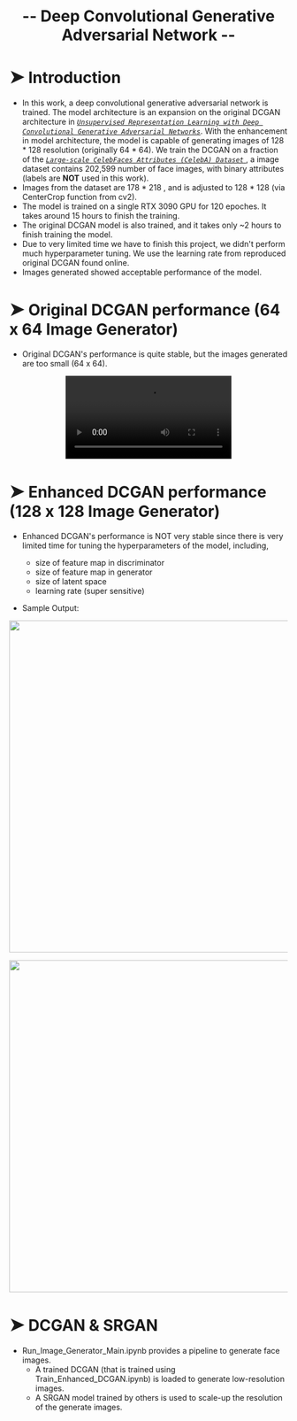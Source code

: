 
# <center> **-- Deep Convolutional Generative Adversarial Network --** </center>


# <font size="6"> &#10148; </font> Introduction

- In this work, a deep convolutional generative adversarial network is trained. The model architecture is an expansion on the original DCGAN architecture in [<em>`Unsupervised Representation Learning with Deep Convolutional Generative Adversarial Networks`</em>](https://arxiv.org/abs/1511.06434). With the enhancement in model architecture, the model is capable of generating images of 128 * 128 resolution (originally 64 * 64). We train the DCGAN on a fraction of the [<em> `Large-scale CelebFaces Attributes (CelebA) Dataset` </em>](https://mmlab.ie.cuhk.edu.hk/projects/CelebA.html), a image dataset contains 202,599 number of face images, with binary attributes (labels are **NOT** used in this work).
- Images from the dataset are 178 * 218 , and is adjusted to 128 * 128 (via CenterCrop function from cv2). 
- The model is trained on a single RTX 3090 GPU for 120 epoches. It takes around 15 hours to finish the training. 
- The original DCGAN model is also trained, and it takes only ~2 hours to finish training the model.
- Due to very limited time we have to finish this project, we didn't perform much hyperparameter tuning. We use the learning rate from reproduced original DCGAN found online.
- Images generated showed acceptable performance of the model.



# <font size="6"> &#10148; </font> Original DCGAN performance (64 x 64 Image Generator)

- Original DCGAN's performance is quite stable, but the images generated are too small (64 x 64).


<div align="center">
    <video src="https://user-images.githubusercontent.com/47986787/227747455-554964bc-b5c2-4182-9693-9b0f4eb0ec10.mov" controls="controls" style="max-width: 900px;"> </video>
</div>


# <font size="6"> &#10148; </font> Enhanced DCGAN performance (128 x 128 Image Generator)

- Enhanced DCGAN's performance is NOT very stable since there is very limited time for tuning the hyperparameters of the model, including, 
    - size of feature map in discriminator
    - size of feature map in generator
    - size of latent space
    - learning rate (super sensitive)

- Sample Output:

<p align="center">
  <img width="600"  src="https://user-images.githubusercontent.com/47986787/227747883-5ed12518-e992-4451-965a-3c3d685fa1e2.png">
</p>



<p align="center">
  <img width="600"  src="https://user-images.githubusercontent.com/47986787/227747885-b6ba99ca-cbf6-4a4a-9d3f-281e1ecb70c0.png">
</p>





# <font size="6"> &#10148; </font> DCGAN & SRGAN
- Run_Image_Generator_Main.ipynb provides a pipeline to generate face images.
    - A trained DCGAN (that is trained using Train_Enhanced_DCGAN.ipynb) is loaded to generate low-resolution images.
    - A SRGAN model trained by others is used to scale-up the resolution of the generate images.











